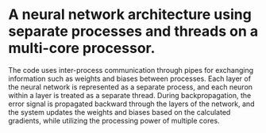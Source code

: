 # A neural network architecture using separate processes and threads on a multi-core processor. 


The code uses inter-process communication through pipes for exchanging information such as weights and biases between processes. Each layer of the neural network is represented as a separate process, and each neuron within a layer is treated as a separate thread. During backpropagation, the error signal is propagated backward through the layers of the network, and the system updates the weights and biases based on the calculated gradients, while utilizing the processing power of multiple cores.
